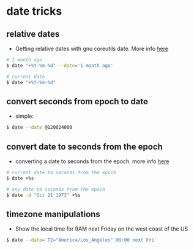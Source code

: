 # date tricks

## relative dates 

* Getting relative dates with gnu coreutils date. More info [here](http://www.cyberciti.biz/tips/linux-unix-get-yesterdays-tomorrows-date.html)

```sh
# 1 month ago
$ date "+%Y-%m-%d" --date='1 month ago'

# current date
$ date "+%Y-%m-%d"
```

## convert seconds from epoch to date

* simple:

```sh
$ date --date @120024000 
```

## convert date to seconds from the epoch

* converting a date to seconds from the epoch. more info [here](http://stackoverflow.com/a/12365345/4921402)

```sh
# current date to seconds from the epoch
$ date +%s 

# any date to seconds from the epoch
$ date -d "Oct 21 1973" +%s
```

## timezone manipulations

* Show the local time for 9AM next Friday on the west coast of the US

```sh
$ date --date='TZ="America/Los_Angeles" 09:00 next Fri'
```
